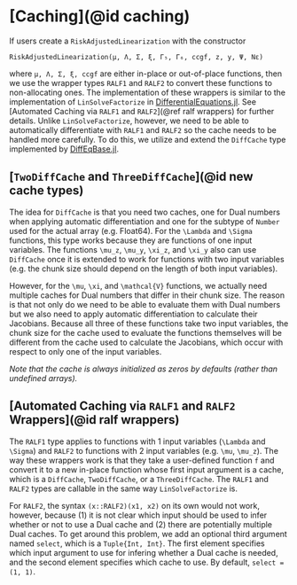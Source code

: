 # [Caching](@id caching)

If users create a `RiskAdjustedLinearization` with the constructor
```
RiskAdjustedLinearization(μ, Λ, Σ, ξ, Γ₅, Γ₆, ccgf, z, y, Ψ, Nε)
```
where `μ, Λ, Σ, ξ, ccgf` are either in-place or out-of-place functions, then
we use the wrapper types `RALF1` and `RALF2` to convert these
functions to non-allocating ones. The implementation of these wrappers is similar to the
implementation of `LinSolveFactorize` in
[DifferentialEquations.jl](https://diffeq.sciml.ai/stable/features/linear_nonlinear/#Implementing-Your-Own-LinSolve:-How-LinSolveFactorize-Was-Created).
See [Automated Caching via `RALF1` and `RALF2`](@ref ralf wrappers) for further details.
Unlike `LinSolveFactorize`, however, we need to be able to automatically differentiate with `RALF1` and `RALF2`
so the cache needs to be handled more carefully. To do this, we
utilize and extend the `DiffCache` type implemented by [DiffEqBase.jl](https://github.com/SciML/DiffEqBase.jl).

## [`TwoDiffCache` and `ThreeDiffCache`](@id new cache types)
The idea for `DiffCache` is that you need two caches, one for Dual numbers when applying automatic differentiation
and one for the subtype of `Number` used for the actual array (e.g. Float64). For the ``\Lambda`` and ``\Sigma`` functions,
this type works because they are functions of one input variables. The functions
``\mu_z``, ``\mu_y``, ``\xi_z``, and ``\xi_y`` also can use `DiffCache` once it is extended to work for functions with
two input variables (e.g. the chunk size should depend on the length of both input variables).

However, for the ``\mu``, ``\xi``, and ``\mathcal{V}`` functions, we actually need multiple caches for Dual numbers
that differ in their chunk size. The reason is that not only do we need to be able to evaluate them with Dual numbers but we also
need to apply automatic differentiation to calculate their Jacobians. Because all three of these functions take two input variables,
the chunk size for the cache used to evaluate the functions themselves will be different from the cache
used to calculate the Jacobians, which occur with respect to only one of the input variables.

*Note that the cache is always initialized as zeros by defaults (rather than undefined arrays).*

## [Automated Caching via `RALF1` and `RALF2` Wrappers](@id ralf wrappers)
The `RALF1` type applies to functions with 1 input variables (``\Lambda`` and ``\Sigma``) and
`RALF2` to functions with 2 input variables (e.g. ``\mu``, ``\mu_z``). The way these wrappers work is that
they take a user-defined function `f` and convert it to a new in-place function whose first input argument
is a cache, which is a `DiffCache`, `TwoDiffCache`, or a `ThreeDiffCache`.
The `RALF1` and `RALF2` types are callable in the same way `LinSolveFactorize` is.

For `RALF2`, the syntax `(x::RALF2)(x1, x2)` on its own would not work, however, because (1) it is not clear
which input should be used to infer whether or not to use a Dual cache and (2) there
are potentially multiple Dual caches. To get around this problem, we add an optional third argument
named `select`, which is a `Tuple{Int, Int}`. The first element specifies which input argument
to use for infering whether a Dual cache is needed, and the second element specifies which
cache to use. By default, `select = (1, 1)`.
